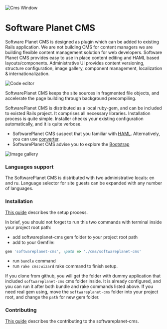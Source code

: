 ![Cms Window](https://softwareplanetgroup.co.uk/static/img/softwareplanet_group@2x.svg/ "Software Planet Group Ltd.")


Software Planet CMS
==================

Software Planet CMS is designed as plugin which can be added to existing Rails application.
We are not building CMS for content managers we are building flexible content management solution
for web developers. Software Planet CMS provides easy to use in place content editing and HAML based layouts/components.
Administrative UI provides content versioning, structure configuration, image gallery, component management, localization & internationalization.

![Code editor](https://github.com/softwareplanet/cms/blob/master/doc/code.png?raw=true "Code editor")

SoftwarePlanet CMS keeps the site sources in fragmented file objects, and accelerate the page building through background precompiling.

SoftwarePlanet CMS is distributed as a local ruby-gem, and can be included to existed Rails project.
It comprises all necessary libraries. Installation process is quite simple.
Installer checks your existing configuration automatically, and it is quite verbose.

* SoftwarePlanet CMS suspect that you familiar with [HAML](http://haml.info/). Alternatively, you can use [converter](http://html2haml.heroku.com/).
* SoftwarePlanet CMS advise you to explore the [Bootstrap](http://twitter.github.io/bootstrap/)

![Image gallery](https://github.com/softwareplanet/cms/blob/master/doc/gallery.png?raw=true "Image gallery")

### Languages support

The SoftwarePlanet CMS is distributed with two administrative locals: en and ru.
Language selector for site guests can be expanded with any number of languages.

### Installation

[This guide](http://htmlpreview.github.io/?https://raw.github.com/softwareplanet/rails-cms-module/master/guide/compiled/setup.html)
describes the setup process.

In brief, you should not forget to run this two commands with terminal inside your project root path:

- add softwareplanet-cms gem folder to your project root path
- add to your Gemfile:

```ruby
gem 'softwareplanet-cms', :path => './cms/softwareplanet-cms'
```
- run `bundle` command
- run `rake cms:wizard` rake command to finish setup.

If you clone from github, you will get the folder with dummy application that included `softwareplanet-cms` cms 
folder inside. It is already configured, and you can run it after both bundle and rake commands listed above.
If you need real gem using, move the `softwareplanet-cms` folder into your project root, and change the `path` for new gem folder.

### Contributing

[This guide](http://htmlpreview.github.io/?https://raw.github.com/softwareplanet/rails-cms-module/master/guide/compiled/contributing.html)
describes the contributing to the softwareplanet-cms.
